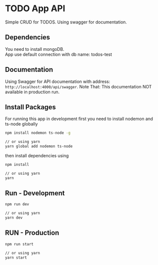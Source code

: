 # TODO App API
Simple CRUD for TODOS. Using swagger for documentation.

## Dependencies
You need to install mongoDB. \
App use default connection with db name: todos-test

## Documentation
Using Swagger for API documentation with address: `http://localhost:4000/api/swagger`.
Note That: This documentation NOT available in production run.

## Install Packages
For running this app in development first you need to install nodemon and ts-node globally
```bash
npm install nodemon ts-node -g

// or using yarn
yarn global add nodemon ts-node
```

then install dependencies using
```bash
npm install

// or using yarn
yarn
```

## Run - Development
```bash
npm run dev

// or using yarn
yarn dev
```

## RUN - Production
```bash
npm run start

// or using yarn
yarn start
``` 